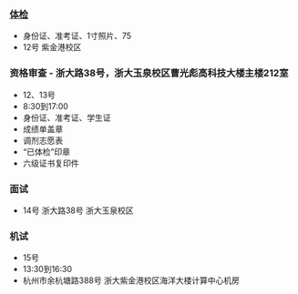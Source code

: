 ### [体检](http://zdyy.zju.edu.cn/redir.php?catalog_id=26&object_id=53177)
- 身份证、准考证、1寸照片、75
- 12号 紫金港校区

### 资格审查 - 浙大路38号，浙大玉泉校区曹光彪高科技大楼主楼212室
- 12、13号
- 8:30到17:00
- 身份证、准考证、学生证
- 成绩单盖章
- 调剂志愿表
- “已体检”印章
- 六级证书复印件
### 面试
- 14号 浙大路38号 浙大玉泉校区
### 机试
- 15号 
- 13:30到16:30
- 杭州市余杭塘路388号 浙大紫金港校区海洋大楼计算中心机房
